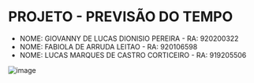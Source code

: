# PROJETO - PREVISÃO DO TEMPO

- NOME: GIOVANNY DE LUCAS DIONISIO PEREIRA - RA: 920200322
- NOME: FABIOLA DE ARRUDA LEITAO - RA: 920106598
- NOME: LUCAS MARQUES DE CASTRO CORTICEIRO - RA: 919205506

![image](https://github.com/giopco/projeto2023/assets/72528869/8b008337-85dc-4276-84be-bb9282f8b15a)

